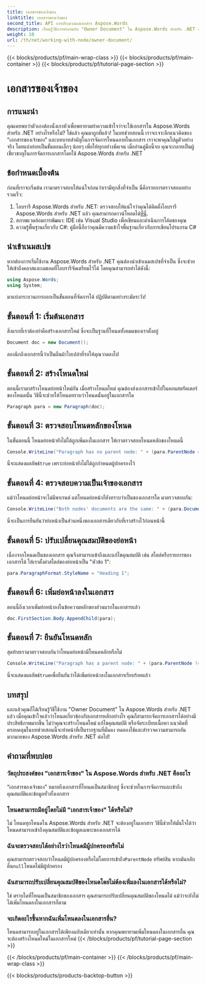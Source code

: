 ```yaml
---
title: เอกสารของเจ้าของ
linktitle: เอกสารของเจ้าของ
second_title: API การประมวลผลเอกสาร Aspose.Words
description: เรียนรู้วิธีการทำงานกับ "Owner Document" ใน Aspose.Words สำหรับ .NET คำแนะนำทีละขั้นตอนนี้ครอบคลุมถึงการสร้างและการจัดการโหนดภายในเอกสาร
weight: 10
url: /th/net/working-with-node/owner-document/
---
```


{{< blocks/products/pf/main-wrap-class >}}
{{< blocks/products/pf/main-container >}}
{{< blocks/products/pf/tutorial-page-section >}}

# เอกสารของเจ้าของ

## การแนะนำ

คุณเคยพบว่าตัวเองต้องนั่งเกาหัวเพื่อพยายามทำความเข้าใจว่าจะใช้เอกสารใน Aspose.Words สำหรับ .NET อย่างไรหรือไม่? ใช่แล้ว คุณมาถูกที่แล้ว! ในบทช่วยสอนนี้ เราจะเจาะลึกแนวคิดของ "เอกสารของเจ้าของ" และบทบาทสำคัญในการจัดการโหนดภายในเอกสาร เราจะพาคุณไปดูตัวอย่างจริง โดยแบ่งย่อยเป็นขั้นตอนเล็กๆ น้อยๆ เพื่อให้ทุกอย่างชัดเจน เมื่ออ่านคู่มือนี้จบ คุณจะกลายเป็นผู้เชี่ยวชาญในการจัดการเอกสารโดยใช้ Aspose.Words สำหรับ .NET

## ข้อกำหนดเบื้องต้น

ก่อนที่เราจะเริ่มต้น เรามาตรวจสอบให้แน่ใจก่อนว่าเรามีทุกสิ่งที่จำเป็น นี่คือรายการตรวจสอบอย่างรวดเร็ว:

1.  ไลบรารี Aspose.Words สำหรับ .NET: ตรวจสอบให้แน่ใจว่าคุณได้ติดตั้งไลบรารี Aspose.Words สำหรับ .NET แล้ว คุณสามารถดาวน์โหลดได้[ที่นี่](https://releases.aspose.com/words/net/).
2. สภาพแวดล้อมการพัฒนา: IDE เช่น Visual Studio เพื่อเขียนและดำเนินการโค้ดของคุณ
3. ความรู้พื้นฐานเกี่ยวกับ C#: คู่มือนี้ถือว่าคุณมีความเข้าใจพื้นฐานเกี่ยวกับการเขียนโปรแกรม C#

## นำเข้าเนมสเปซ

หากต้องการเริ่มใช้งาน Aspose.Words สำหรับ .NET คุณต้องนำเข้าเนมสเปซที่จำเป็น ซึ่งจะช่วยให้เข้าถึงคลาสและเมธอดที่ไลบรารีจัดเตรียมไว้ได้ โดยคุณสามารถทำได้ดังนี้:

```csharp
using Aspose.Words;
using System;
```

มาแบ่งกระบวนการออกเป็นขั้นตอนที่จัดการได้ ปฏิบัติตามอย่างระมัดระวัง!

## ขั้นตอนที่ 1: เริ่มต้นเอกสาร

สิ่งแรกที่เราต้องทำคือสร้างเอกสารใหม่ ซึ่งจะเป็นฐานที่โหนดทั้งหมดของเราตั้งอยู่

```csharp
Document doc = new Document();
```

ลองนึกถึงเอกสารนี้ว่าเป็นผืนผ้าใบเปล่าที่รอให้คุณวาดลงไป

## ขั้นตอนที่ 2: สร้างโหนดใหม่

ตอนนี้เรามาสร้างโหนดย่อหน้าใหม่กัน เมื่อสร้างโหนดใหม่ คุณต้องส่งเอกสารเข้าไปในคอนสตรัคเตอร์ของโหนดนั้น วิธีนี้จะช่วยให้โหนดทราบว่าโหนดนั้นอยู่ในเอกสารใด

```csharp
Paragraph para = new Paragraph(doc);
```

## ขั้นตอนที่ 3: ตรวจสอบโหนดหลักของโหนด

ในขั้นตอนนี้ โหนดย่อหน้ายังไม่ได้ถูกเพิ่มลงในเอกสาร ให้เราตรวจสอบโหนดหลักของโหนดนี้

```csharp
Console.WriteLine("Paragraph has no parent node: " + (para.ParentNode == null));
```

 นี่จะแสดงผลลัพธ์`true` เพราะย่อหน้ายังไม่ได้ถูกกำหนดผู้ปกครองไว้

## ขั้นตอนที่ 4: ตรวจสอบความเป็นเจ้าของเอกสาร

แม้ว่าโหนดย่อหน้าจะไม่มีพาเรนต์ แต่โหนดย่อหน้าก็ยังทราบว่าเป็นของเอกสารใด มาตรวจสอบกัน:

```csharp
Console.WriteLine("Both nodes' documents are the same: " + (para.Document == doc));
```

นี่จะเป็นการยืนยันว่าย่อหน้าเป็นส่วนหนึ่งของเอกสารเดียวกับที่เราสร้างไว้ก่อนหน้านี้

## ขั้นตอนที่ 5: ปรับเปลี่ยนคุณสมบัติของย่อหน้า

เนื่องจากโหนดเป็นของเอกสาร คุณจึงสามารถเข้าถึงและแก้ไขคุณสมบัติ เช่น สไตล์หรือรายการของเอกสารได้ ให้เราตั้งค่าสไตล์ของย่อหน้าเป็น "หัวข้อ 1":

```csharp
para.ParagraphFormat.StyleName = "Heading 1";
```

## ขั้นตอนที่ 6: เพิ่มย่อหน้าลงในเอกสาร

ตอนนี้ถึงเวลาเพิ่มย่อหน้าลงในข้อความหลักของส่วนแรกในเอกสารแล้ว

```csharp
doc.FirstSection.Body.AppendChild(para);
```

## ขั้นตอนที่ 7: ยืนยันโหนดหลัก

สุดท้ายเรามาตรวจสอบกันว่าโหนดย่อหน้ามีโหนดหลักหรือไม่

```csharp
Console.WriteLine("Paragraph has a parent node: " + (para.ParentNode != null));
```

 นี่จะแสดงผลลัพธ์`true`เพื่อยืนยันว่าได้เพิ่มย่อหน้าลงในเอกสารเรียบร้อยแล้ว

## บทสรุป

และแล้วคุณก็ได้เรียนรู้วิธีใช้งาน "Owner Document" ใน Aspose.Words สำหรับ .NET แล้ว เมื่อคุณเข้าใจแล้วว่าโหนดเกี่ยวข้องกับเอกสารหลักอย่างไร คุณก็สามารถจัดการเอกสารได้อย่างมีประสิทธิภาพมากขึ้น ไม่ว่าคุณจะสร้างโหนดใหม่ แก้ไขคุณสมบัติ หรือจัดระเบียบเนื้อหา แนวคิดที่ครอบคลุมในบทช่วยสอนนี้จะทำหน้าที่เป็นรากฐานที่มั่นคง ทดลองใช้และสำรวจความสามารถอันมากมายของ Aspose.Words สำหรับ .NET ต่อไป!

## คำถามที่พบบ่อย

### วัตถุประสงค์ของ "เอกสารเจ้าของ" ใน Aspose.Words สำหรับ .NET คืออะไร  
“เอกสารของเจ้าของ” หมายถึงเอกสารที่โหนดเป็นสมาชิกอยู่ ซึ่งจะช่วยในการจัดการและเข้าถึงคุณสมบัติและข้อมูลทั่วทั้งเอกสาร

### โหนดสามารถมีอยู่โดยไม่มี "เอกสารเจ้าของ" ได้หรือไม่?  
ไม่ โหนดทุกโหนดใน Aspose.Words สำหรับ .NET จะต้องอยู่ในเอกสาร วิธีนี้ช่วยให้มั่นใจได้ว่าโหนดสามารถเข้าถึงคุณสมบัติและข้อมูลเฉพาะของเอกสารได้

### ฉันจะตรวจสอบได้อย่างไรว่าโหนดมีผู้ปกครองหรือไม่  
คุณสามารถตรวจสอบว่าโหนดมีผู้ปกครองหรือไม่โดยการเข้าถึง`ParentNode` ทรัพย์สิน หากมันกลับคืน`null`โหนดไม่มีผู้ปกครอง

### ฉันสามารถปรับเปลี่ยนคุณสมบัติของโหนดโดยไม่ต้องเพิ่มลงในเอกสารได้หรือไม่?  
ใช่ ตราบใดที่โหนดเป็นสมาชิกของเอกสาร คุณสามารถปรับเปลี่ยนคุณสมบัติของโหนดได้ แม้ว่าจะยังไม่ได้เพิ่มโหนดลงในเอกสารก็ตาม

### จะเกิดอะไรขึ้นหากฉันเพิ่มโหนดลงในเอกสารอื่น?  
โหนดสามารถอยู่ในเอกสารได้เพียงฉบับเดียวเท่านั้น หากคุณพยายามเพิ่มโหนดลงในเอกสารอื่น คุณจะต้องสร้างโหนดใหม่ในเอกสารใหม่
{{< /blocks/products/pf/tutorial-page-section >}}

{{< /blocks/products/pf/main-container >}}
{{< /blocks/products/pf/main-wrap-class >}}

{{< blocks/products/products-backtop-button >}}
